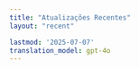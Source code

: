 ```yaml
---
title: "Atualizações Recentes"
layout: "recent"

lastmod: '2025-07-07'
translation_model: gpt-4o
---
```


<!-- A animação da serpente será adicionada via template --> 